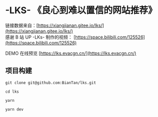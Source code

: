 # -LKS- 《良心到难以置信的网站推荐》

链接数据来自：[https://xiangjianan.gitee.io/lks/](https://xiangjianan.gitee.io/lks/)  
感谢 B 站 UP -LKs- 制作的视频： [https://space.bilibili.com/125526](https://space.bilibili.com/125526)

DEMO 在线预览 [https://lks.evacgn.cn/](https://lks.evacgn.cn/)

## 项目构建
```
git clone git@github.com:BianTan/lks.git

cd lks

yarn

yarn dev
```
